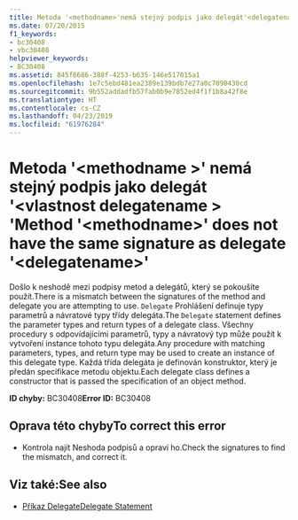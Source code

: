 ```yaml
---
title: Metoda '<methodname>'nemá stejný podpis jako delegát'<delegatename>.
ms.date: 07/20/2015
f1_keywords:
- bc30408
- vbc30408
helpviewer_keywords:
- BC30408
ms.assetid: 845f6686-388f-4253-b635-146e517015a1
ms.openlocfilehash: 1e7c5ebd481ea2389e139bdb7e27a0c7098430cd
ms.sourcegitcommit: 9b552addadfb57fab0b9e7852ed4f1f1b8a42f8e
ms.translationtype: HT
ms.contentlocale: cs-CZ
ms.lasthandoff: 04/23/2019
ms.locfileid: "61976284"
---
```

# <a name="method-methodname-does-not-have-the-same-signature-as-delegate-delegatename"></a><span data-ttu-id="36e19-102">Metoda '\<methodname >' nemá stejný podpis jako delegát '\<vlastnost delegatename > '</span><span class="sxs-lookup"><span data-stu-id="36e19-102">Method '\<methodname>' does not have the same signature as delegate '\<delegatename>'</span></span>
<span data-ttu-id="36e19-103">Došlo k neshodě mezi podpisy metod a delegátů, který se pokoušíte použít.</span><span class="sxs-lookup"><span data-stu-id="36e19-103">There is a mismatch between the signatures of the method and delegate you are attempting to use.</span></span> <span data-ttu-id="36e19-104">`Delegate` Prohlášení definuje typy parametrů a návratové typy třídy delegáta.</span><span class="sxs-lookup"><span data-stu-id="36e19-104">The `Delegate` statement defines the parameter types and return types of a delegate class.</span></span> <span data-ttu-id="36e19-105">Všechny procedury s odpovídajícími parametrů, typy a návratový typ může použít k vytvoření instance tohoto typu delegáta.</span><span class="sxs-lookup"><span data-stu-id="36e19-105">Any procedure with matching parameters, types, and return type may be used to create an instance of this delegate type.</span></span> <span data-ttu-id="36e19-106">Každá třída delegáta je definován konstruktor, který je předán specifikace metodu objektu.</span><span class="sxs-lookup"><span data-stu-id="36e19-106">Each delegate class defines a constructor that is passed the specification of an object method.</span></span>  
  
 <span data-ttu-id="36e19-107">**ID chyby:** BC30408</span><span class="sxs-lookup"><span data-stu-id="36e19-107">**Error ID:** BC30408</span></span>  
  
## <a name="to-correct-this-error"></a><span data-ttu-id="36e19-108">Oprava této chyby</span><span class="sxs-lookup"><span data-stu-id="36e19-108">To correct this error</span></span>  
  
- <span data-ttu-id="36e19-109">Kontrola najít Neshoda podpisů a opraví ho.</span><span class="sxs-lookup"><span data-stu-id="36e19-109">Check the signatures to find the mismatch, and correct it.</span></span>  
  
## <a name="see-also"></a><span data-ttu-id="36e19-110">Viz také:</span><span class="sxs-lookup"><span data-stu-id="36e19-110">See also</span></span>

- [<span data-ttu-id="36e19-111">Příkaz Delegate</span><span class="sxs-lookup"><span data-stu-id="36e19-111">Delegate Statement</span></span>](../../visual-basic/language-reference/statements/delegate-statement.md)
